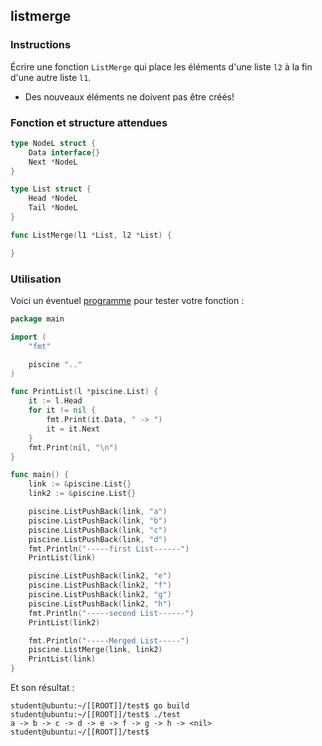 ## listmerge

### Instructions

Écrire une fonction `ListMerge` qui place les éléments d'une liste `l2` à la fin d'une autre liste `l1`.

-   Des nouveaux éléments ne doivent pas être créés!

### Fonction et structure attendues

```go
type NodeL struct {
	Data interface{}
	Next *NodeL
}

type List struct {
	Head *NodeL
	Tail *NodeL
}

func ListMerge(l1 *List, l2 *List) {

}
```

### Utilisation

Voici un éventuel [programme](TODO-LINK) pour tester votre fonction :

```go
package main

import (
	"fmt"

	piscine ".."
)

func PrintList(l *piscine.List) {
	it := l.Head
	for it != nil {
		fmt.Print(it.Data, " -> ")
		it = it.Next
	}
	fmt.Print(nil, "\n")
}

func main() {
	link := &piscine.List{}
	link2 := &piscine.List{}

	piscine.ListPushBack(link, "a")
	piscine.ListPushBack(link, "b")
	piscine.ListPushBack(link, "c")
	piscine.ListPushBack(link, "d")
	fmt.Println("-----first List------")
	PrintList(link)

	piscine.ListPushBack(link2, "e")
	piscine.ListPushBack(link2, "f")
	piscine.ListPushBack(link2, "g")
	piscine.ListPushBack(link2, "h")
	fmt.Println("-----second List------")
	PrintList(link2)

	fmt.Println("-----Merged List-----")
	piscine.ListMerge(link, link2)
	PrintList(link)
}
```

Et son résultat :

```console
student@ubuntu:~/[[ROOT]]/test$ go build
student@ubuntu:~/[[ROOT]]/test$ ./test
a -> b -> c -> d -> e -> f -> g -> h -> <nil>
student@ubuntu:~/[[ROOT]]/test$
```
